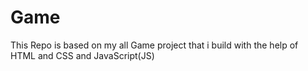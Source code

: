 # Game

This Repo is based on my all Game project that i build with the help of HTML and CSS and JavaScript(JS)
